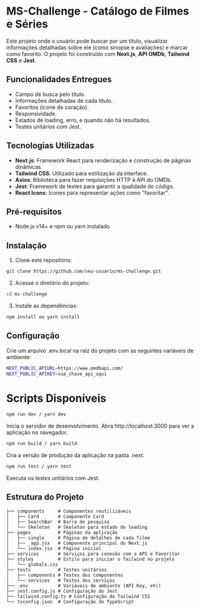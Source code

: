 # MS-Challenge - Catálogo de Filmes e Séries

Este projeto onde o usuário pode buscar por um título, visualizar informações detalhadas sobre ele (como sinopse e avaliações) e marcar como favorito.
O projeto foi construído com **Next.js**, **API OMDb**, **Tailwind CSS** e **Jest**.

## Funcionalidades Entregues

- Campo de busca pelo título.
- Informações detalhadas de cada título.
- Favoritos (ícone de coração).
- Responsividade.
- Estados de loading, erro, e quando não há resultados.
- Testes unitários com Jest.

## Tecnologias Utilizadas

- **Next.js**: Framework React para renderização e construção de páginas dinâmicas.
- **Tailwind CSS**: Utilizado para estilização da interface.
- **Axios**: Biblioteca para fazer requisições HTTP à API do OMDb.
- **Jest**: Framework de testes para garantir a qualidade do código.
- **React Icons**: Ícones para representar ações como "favoritar".

## Pré-requisitos

- Node.js v14+ e npm ou yarn instalado.

## Instalação
1. Clone este repositório:
```bash
git clone https://github.com/seu-usuario/ms-challenge.git
```

2. Acesse o diretório do projeto:
```bash
cd ms-challenge
```
3. Instale as dependências:
```bash
npm install ou yarn install
```

## Configuração
Crie um arquivo .env.local na raiz do projeto com as seguintes variáveis de ambiente:
```bash
NEXT_PUBLIC_APIURL=https://www.omdbapi.com/
NEXT_PUBLIC_APIKEY=sua_chave_api_aqui
```

# Scripts Disponíveis

```bash
npm run dev / yarn dev 
```
Inicia o servidor de desenvolvimento. Abra http://localhost:3000 para ver a aplicação no navegador.

```bash
npm run build / yarn build   
```
Cria a versão de produção da aplicação na pasta .next.

```bash
npm run test / yarn test   
```
Executa os testes unitários com Jest.

## Estrutura do Projeto

```
├── components     # Componentes reutilizáveis
│   ├── Card       # Componente Card
│   ├── SearchBar  # Barra de pesquisa
│   └── Skeleton   # Skeleton para estado de loading
├── pages          # Páginas da aplicação
│   ├── single     # Página de detalhes de cada filme
│   ├── _app.jsx   # Componente principal do Next.js
│   └── index.jsx  # Página inicial
├── services       # Serviços para conexão com a API e Favoritar
├── styles         # Estilo para iniciar o Tailwind no projeto
│   └── globals.css
├── tests          # Testes unitários
│   ├── components # Testes dos componentes
│   └── services   # Testes dos serviços
├── .env           # Variáveis de ambiente (API Key, etc)
├── jest.config.js # Configuração do Jest
├── tailwind.config.ts # Configuração do Tailwind CSS
└── tsconfig.json  # Configuração do TypeScript

```